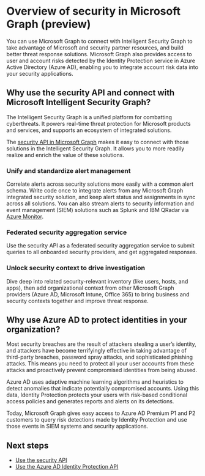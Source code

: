 # Overview of security in Microsoft Graph (preview) 

You can use Microsoft Graph to connect with Intelligent Security Graph to take advantage of Microsoft and security partner resources, and build better threat response solutions. Microsoft Graph also provides access to user and account risks detected by the Identity Protection service in Azure Active Directory (Azure AD), enabling you to integrate account risk data into your security applications.

## Why use the security API and connect with Microsoft Intelligent Security Graph?

The Intelligent Security Graph is a unified platform for combatting cyberthreats. It powers real-time threat protection for Microsoft products and services, and supports an ecosystem of integrated solutions.

The [security API in Microsoft Graph](https://aka.ms/graphsecuritydocs) makes it easy to connect with those solutions in the Intelligent Security Graph. It allows you to more readily realize and enrich the value of these solutions.

### Unify and standardize alert management

Correlate alerts across security solutions more easily with a common alert schema. Write code once to integrate alerts from any Microsoft Graph integrated security solution, and keep alert status and assignments in sync across all solutions. You can also stream alerts to security information and event management (SIEM) solutions such as Splunk and IBM QRadar via [Azure Monitor](https://docs.microsoft.com/en-us/azure/monitoring-and-diagnostics/monitor-stream-monitoring-data-event-hubs#what-can-i-do-with-the-monitoring-data-being-sent-to-my-event-hub).

### Federated security aggregation service

Use the security API as a federated security aggregation service to submit queries to all onboarded security providers, and get aggregated responses.

### Unlock security context to drive investigation

Dive deep into related security-relevant inventory (like users, hosts, and apps), then add organizational context from other Microsoft Graph providers (Azure AD, Microsoft Intune, Office 365) to bring business and security contexts together and improve threat response.

## Why use Azure AD to protect identities in your organization?

Most security breaches are the result of attackers stealing a user’s identity, and attackers have become terrifyingly effective in taking advantage of third-party breaches, password spray attacks, and sophisticated phishing attacks. This means you need to protect all your user accounts from these attacks and proactively prevent compromised identities from being abused.

Azure AD uses adaptive machine learning algorithms and heuristics to detect anomalies that indicate potentially compromised accounts. Using this data, Identity Protection protects your users with risk-based conditional access policies and generates reports and alerts on its detections.

Today, Microsoft Graph gives easy access to Azure AD Premium P1 and P2 customers to query risk detections made by Identity Protection and use those events in SIEM systems and security applications.

## Next steps

- [Use the security API](../api-reference/beta/resources/security-api-overview.md)
- [Use the Azure AD Identity Protection API](../api-reference/beta/resources/identityprotection_root.md)

